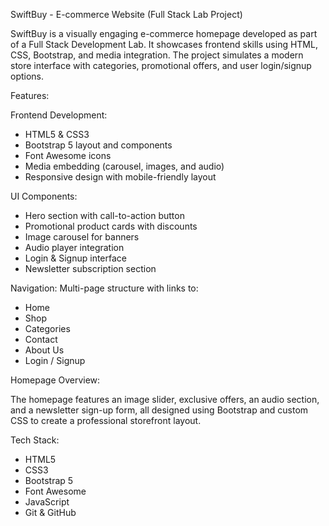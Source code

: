 SwiftBuy - E-commerce Website (Full Stack Lab Project)

SwiftBuy is a visually engaging e-commerce homepage developed as part of a Full Stack Development Lab. It showcases frontend skills using HTML, CSS, Bootstrap, and media integration. The project simulates a modern store interface with categories, promotional offers, and user login/signup options.

Features:

Frontend Development:
- HTML5 & CSS3
- Bootstrap 5 layout and components
- Font Awesome icons
- Media embedding (carousel, images, and audio)
- Responsive design with mobile-friendly layout

UI Components:
- Hero section with call-to-action button
- Promotional product cards with discounts
- Image carousel for banners
- Audio player integration
- Login & Signup interface
- Newsletter subscription section

Navigation:
Multi-page structure with links to:
 - Home
 - Shop
 - Categories
 - Contact
 - About Us
 - Login / Signup

Homepage Overview:

The homepage features an image slider, exclusive offers, an audio section, and a newsletter sign-up form, all designed using Bootstrap and custom CSS to create a professional storefront layout.

Tech Stack:

- HTML5
- CSS3
- Bootstrap 5
- Font Awesome
- JavaScript 
- Git & GitHub
